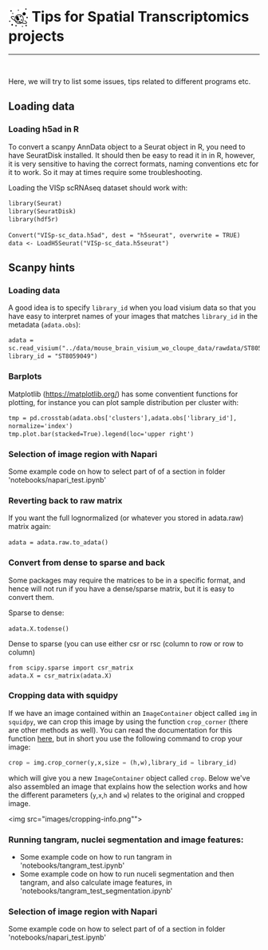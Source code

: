 # <img border="0" src="../logos/spatial_transcriptomics.png" width="40" height="40" style="vertical-align:middle;"> Tips for Spatial Transcriptomics projects
***

<br/>

Here, we will try to list some issues, tips related to different programs etc.


## Loading data

### Loading h5ad in R

To convert a scanpy AnnData object to a Seurat object in R, you need to have SeuratDisk installed. It should then be easy to read it in in R, however, it is very sensitive to having the correct formats, naming conventions etc for it to work. So it may at times require some troubleshooting.

Loading the VISp scRNAseq dataset should work with:

```
library(Seurat)
library(SeuratDisk)
library(hdf5r)

Convert("VISp-sc_data.h5ad", dest = "h5seurat", overwrite = TRUE)
data <- LoadH5Seurat("VISp-sc_data.h5seurat")

```



## Scanpy hints

### Loading data

A good idea is to specify `library_id` when you load visium data so that you have easy to interpret names of your images that matches `library_id` in the metadata (`adata.obs`):

```
adata = sc.read_visium("../data/mouse_brain_visium_wo_cloupe_data/rawdata/ST8059049/", library_id = "ST8059049")
```

### Barplots

Matplotlib (https://matplotlib.org/) has some conventient functions for plotting, for instance you can plot sample distribution per cluster with:

```
tmp = pd.crosstab(adata.obs['clusters'],adata.obs['library_id'], normalize='index')
tmp.plot.bar(stacked=True).legend(loc='upper right')
```

### Selection of image region with Napari

Some example code on how to select part of of a section in folder 'notebooks/napari_test.ipynb'

### Reverting back to raw matrix

If you want the full lognormalized (or whatever you stored in adata.raw) matrix again:

`adata = adata.raw.to_adata()`


### Convert from dense to sparse and back

Some packages may require the matrices to be in a specific format, and hence will not run if you have a dense/sparse matrix, but it is easy to convert them.

Sparse to dense:

`adata.X.todense()`

Dense to sparse (you can use either csr or rsc (column to row or row to column)

```
from scipy.sparse import csr_matrix
adata.X = csr_matrix(adata.X)
```
### Cropping data with squidpy

If we have an image contained within an `ImageContainer` object called `img` in
`squidpy`, we can crop this image by using the function `crop_corner` (there are
other methods as well). You can read the documentation for this function
[here](https://squidpy.readthedocs.io/en/latest/classes/squidpy.im.ImageContainer.crop_corner.html#squidpy.im.ImageContainer.crop_corner),
but in short you use the following command to crop your image:

```python
crop = img.crop_corner(y,x,size = (h,w),library_id = library_id)
```
which will give you a new `ImageContainer` object called `crop`. Below we've also
assembled an image that explains how the selection works and how the different
parameters (`y`,`x`,`h` and `w`) relates to the original and cropped image. 

<img src="images/cropping-info.png"">


### Running tangram, nuclei segmentation and image features:

* Some example code on how to run tangram in 'notebooks/tangram_test.ipynb'
* Some example code on how to run nuceli segmentation and then tangram, and also calculate image features, in 'notebooks/tangram_test_segmentation.ipynb'

### Selection of image region with Napari

Some example code on how to select part of of a section in folder 'notebooks/napari_test.ipynb'
